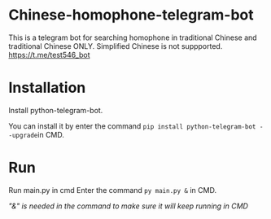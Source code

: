 # Chinese-homophone-telegram-bot
This is a telegram bot for searching homophone in traditional Chinese and traditional Chinese ONLY.
Simplified Chinese is not suppported. https://t.me/test546_bot

# Installation
Install python-telegram-bot.

You can install it by enter the command `pip install python-telegram-bot --upgrade`in CMD.

# Run
Run main.py in cmd
Enter the command `py main.py &` in CMD.
   
_"&" is needed in the command to make sure it will keep running in CMD_
